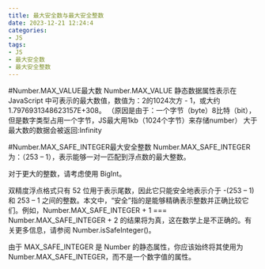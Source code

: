 ```yaml
---
title: 最大安全数与最大安全整数
date: 2023-12-21 12:24:4
categories:
- JS
tags:
- JS
- 最大安全数
- 最大安全整数
---
```


#Number.MAX_VALUE最大数
Number.MAX_VALUE 静态数据属性表示在 JavaScript 中可表示的最大数值，数值为：2的1024次方 - 1，或大约 1.7976931348623157E+308。
（原因是由于：一个字节（byte）8比特（bit），但是数字类型占用一个字节，JS最大用1kb（1024个字节）来存储number）
大于最大数的数据会被返回:Infinity

#Number.MAX_SAFE_INTEGER最大安全整数
Number.MAX_SAFE_INTEGER为：（253 – 1），表示能够一对一匹配到浮点数的最大整数。

对于更大的整数，请考虑使用 BigInt。

双精度浮点格式只有 52 位用于表示尾数，因此它只能安全地表示介于 -(253 – 1) 和 253 – 1 之间的整数。本文中，“安全”指的是能够精确表示整数并正确比较它们。例如，Number.MAX_SAFE_INTEGER + 1 === Number.MAX_SAFE_INTEGER + 2 的结果将为真，这在数学上是不正确的。有关更多信息，请参阅 Number.isSafeInteger()。

由于 MAX_SAFE_INTEGER 是 Number 的静态属性，你应该始终将其使用为 Number.MAX_SAFE_INTEGER，而不是一个数字值的属性。